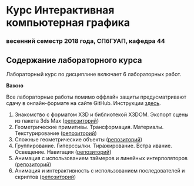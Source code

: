 # Курс Интерактивная компьютерная графика
### весенний семестр 2018 года, СПбГУАП, кафедра 44

## Содержание лабораторного курса

Лабораторный курс по дисциплине включает 6 лабораторных работ.

__Важно__

Все лабораторные работы помимо оффлайн защиты предусматривают сдачу в онлайн-формате на сайте GitHub. Инструкции [здесь](https://github.com/icg2018/syllabus/blob/master/git.md).

1. Знакомство с форматом X3D и библиотекой X3DOM. Экспорт сцены из пакета 3ds Max ([репозиторий](https://github.com/icg2018/labwork1))
1. Геометрические примитивы. Трансформация. Материалы. Текстурирование ([репозиторий](https://github.com/icg2018/labwork2))
1. Сложные геометрические объекты ([репозиторий](https://github.com/icg2018/labwork3))
1. Группирование. Гиперссылки. Тиражирование. Встра ивание. Освещение. Навигация ([репозиторий](https://github.com/icg2018/labwork4))
1. Анимация с использованием таймеров и линейных интерполяторов ([репозиторий](https://github.com/icg2018/labwork5))
1. Анимация и интерактивность с использованием последователей и скриптов ([репозиторий](https://github.com/icg2018/labwork6))